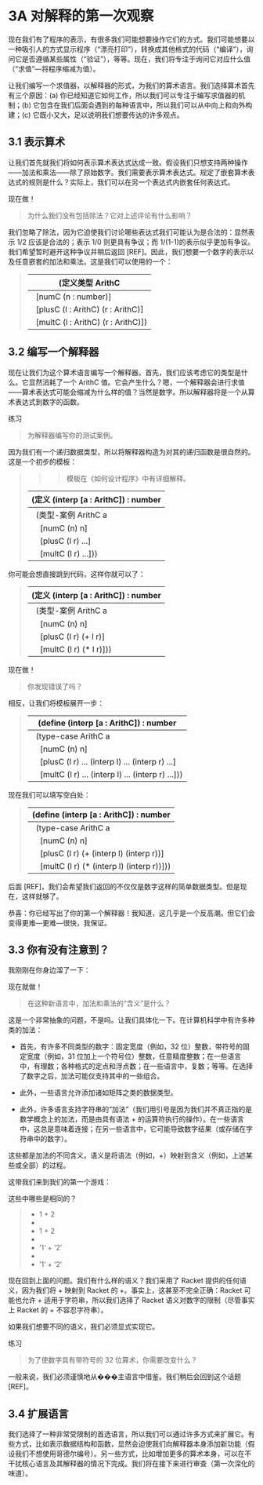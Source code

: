 # 3A 对解释的第一次观察

现在我们有了程序的表示，有很多我们可能想要操作它们的方式。我们可能想要以一种吸引人的方式显示程序（“漂亮打印”），转换成其他格式的代码（“编译”），询问它是否遵循某些属性（“验证”），等等。现在，我们将专注于询问它对应什么值（“求值”—<wbr>将程序缩减为值）。

让我们编写一个求值器，以解释器的形式，为我们的算术语言。我们选择算术首先有三个原因：(a) 你已经知道它如何工作，所以我们可以专注于编写求值器的机制；(b) 它包含在我们后面会遇到的每种语言中，所以我们可以从中向上和向外构建；(c) 它既小又大，足以说明我们想要传达的许多观点。

## 3.1 表示算术

让我们首先就我们将如何表示算术表达式达成一致。假设我们只想支持两种操作——<wbr>加法和乘法——<wbr>除了原始数字。我们需要表示算术表达式。规定了嵌套算术表达式的规则是什么？实际上，我们可以在另一个表达式内嵌套任何表达式。

现在做！

> 为什么我们没有包括除法？它对上述评论有什么影响？

我们忽略了除法，因为它迫使我们讨论哪些表达式我们可能认为是合法的：显然表示 1/2 应该是合法的；表示 1/0 则更具有争议；而 1/(1-1)的表示似乎更加有争议。我们希望暂时避开这种争议并稍后返回 [REF]。因此，我们想要一个数字的表示以及任意嵌套的加法和乘法。这是我们可以使用的一个：

> | (定义类型 ArithC |
> | --- |
> |   [numC (n : number)] |
> |   [plusC (l : ArithC) (r : ArithC)] |
> |   [multC (l : ArithC) (r : ArithC)]) |

## 3.2 编写一个解释器

现在让我们为这个算术语言编写一个解释器。首先，我们应该考虑它的类型是什么。它显然消耗了一个 ArithC 值。它会产生什么？嗯，一个解释器会进行求值——<wbr>算术表达式可能会缩减为什么样的值？当然是数字。所以解释器将是一个从算术表达式到数字的函数。

练习

> 为解释器编写你的测试案例。

因为我们有一个递归数据类型，所以将解释器构造为对其的递归函数是很自然的。这是一个初步的模板：

> > > 模板在《如何设计程序》中有详细解释。
> > > 
> | (定义 (interp [a : ArithC]) : number |
> | --- |
> |   (类型-案例 ArithC a |
> |     [numC (n) n] |
> |     [plusC (l r) ...] |
> |     [multC (l r) ...])) |

你可能会想直接跳到代码，这样你就可以了：

> | (定义 (interp [a : ArithC]) : number |
> | --- |
> |   (类型-案例 ArithC a |
> |     [numC (n) n] |
> |     [plusC (l r) (+ l r)] |
> |     [multC (l r) (* l r)])) |

现在做！

> 你发现错误了吗？

相反，让我们将模板展开一步：

> | (define (interp [a : ArithC]) : number |
> | --- |
> |   (type-case ArithC a |
> |     [numC (n) n] |
> |     [plusC (l r) ... (interp l) ... (interp r) ...] |
> |     [multC (l r) ... (interp l) ... (interp r) ...])) |

现在我们可以填写空白处：

> | (define (interp [a : ArithC]) : number |
> | --- |
> |   (type-case ArithC a |
> |     [numC (n) n] |
> |     [plusC (l r) (+ (interp l) (interp r))] |
> |     [multC (l r) (* (interp l) (interp r))])) |

后面 [REF]，我们会希望我们返回的不仅仅是数字这样的简单数据类型。但是现在，这样就够了。

恭喜：你已经写出了你的第一个解释器！我知道，这几乎是一个反高潮。但它们会变得更难—<wbr>更难—<wbr>很快，我保证。

## 3.3 你有没有注意到？

我刚刚在你身边溜了一下：

现在就做！

> 在这种新语言中，加法和乘法的“含义”是什么？

这是一个非常抽象的问题，不是吗。让我们具体化一下。在计算机科学中有许多种类的加法：

+   首先，有许多不同类型的数字：固定宽度（例如，32 位）整数，带符号的固定宽度（例如，31 位加上一个符号位）整数，任意精度整数；在一些语言中，有理数；各种格式的定点和浮点数；在一些语言中，复数；等等。在选择了数字之后，加法可能仅支持其中的一些组合。

+   此外，一些语言允许添加诸如矩阵之类的数据类型。

+   此外，许多语言支持字符串的“加法”（我们用引号是因为我们并不真正指的是数学概念上的加法，而是由具有语法 + 的运算符执行的操作）。在一些语言中，这总是意味着连接；在另一些语言中，它可能导致数字结果（或存储在字符串中的数字）。

这些都是加法的不同含义。语义是将语法（例如，+）映射到含义（例如，上述某些或全部）的过程。

这带我们来到我们的第一个游戏：

这些中哪些是相同的？

> +   1 + 2
> +   
> +   1 + 2
> +   
> +   ’1’ + ’2’
> +   
> +   ’1’ + ’2’

现在回到上面的问题。我们有什么样的语义？我们采用了 Racket 提供的任何语义，因为我们将 + 映射到 Racket 的 +。事实上，这甚至不完全正确：Racket 可能也允许 + 适用于字符串，所以我们选择了 Racket 语义对数字的限制（尽管事实上 Racket 的 + 不容忍字符串）。

如果我们想要不同的语义，我们必须显式实现它。

练习

> 为了使数字具有带符号的 32 位算术，你需要改变什么？

一般来说，我们必须谨慎地从���主语言中借鉴。我们稍后会回到这个话题 [REF]。

## 3.4 扩展语言

我们选择了一种非常受限制的首选语言，所以我们可以通过许多方式来扩展它。有些方式，比如表示数据结构和函数，显然会迫使我们向解释器本身添加新功能（假设我们不想使用哥德尔编号）。另一些方式，比如增加更多的算术本身，可以在不干扰核心语言及其解释器的情况下完成。我们将在接下来进行审查（第一次深化的味道）。
